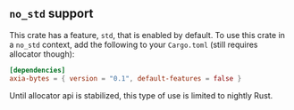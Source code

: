 ## `no_std` support

This crate has a feature, `std`, that is enabled by default. To use this crate
in a `no_std` context, add the following to your `Cargo.toml` (still requires allocator though):

```toml
[dependencies]
axia-bytes = { version = "0.1", default-features = false }
```

Until allocator api is stabilized, this type of use is limited to nightly Rust.
